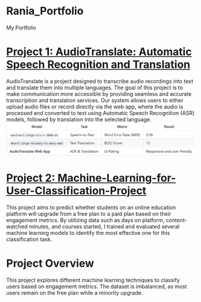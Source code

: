 # Rania_Portfolio
My Portfolio
# [Project 1: AudioTranslate: Automatic Speech Recognition and Translation](https://github.com/MohamedeEssam/automatic-speech-recognation)

AudioTranslate is a project designed to transcribe audio recordings into text and translate them into multiple languages. The goal of this project is to make communication more accessible by providing seamless and accurate transcription and translation services. Our system allows users to either upload audio files or record directly via the web app, where the audio is processed and converted to text using Automatic Speech Recognition (ASR) models, followed by translation into the selected language.
![](https://github.com/RaniaBadawi/Rania_Portfolio/blob/main/project%201%20images/1.png)

# [Project 2: Machine-Learning-for-User-Classification-Project](https://github.com/RaniaBadawi/Machine-Learning-for-User-Classification-Project)
This project aims to predict whether students on an online education platform will upgrade from a free plan to a paid plan based on their engagement metrics. By utilizing data such as days on platform, content-watched minutes, and courses started, I trained and evaluated several machine learning models to identify the most effective one for this classification task.
# Project Overview
This project explores different machine learning techniques to classify users based on engagement metrics. The dataset is imbalanced, as most users remain on the free plan while a minority upgrade.

